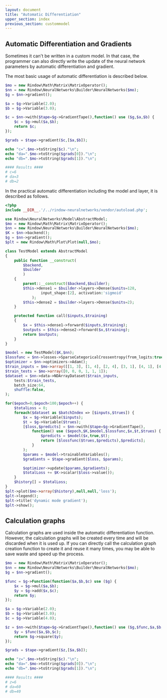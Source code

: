 ```yaml
---
layout: document
title: "Automatic Differentiation"
upper_section: index
previous_section: custommodel
---
```


Automatic Differentiation and Gradients
---------------------------------------
Sometimes it can't be written in a custom model.
In that case, the programmer can also directly write the update of the neural network parameters by automatic differentiation and gradient.

The most basic usage of automatic differentiation is described below.

```php
$mo = new Rindow\Math\Matrix\MatrixOperator();
$nn = new Rindow\NeuralNetworks\Builder\NeuralNetworks($mo);
$g = $nn->gradient();

$a = $g->Variable(2.0);
$b = $g->Variable(3.0);

$c = $nn->with($tape=$g->GradientTape(),function() use ($g,$a,$b) {
    $c = $g->mul($a,$b);
    return $c;
});

$grads = $tape->gradient($c,[$a,$b]);

echo "c=".$mo->toString($c)."\n";
echo "da=".$mo->toString($grads[0])."\n";
echo "db=".$mo->toString($grads[1])."\n";

#### Results ####
# c=6
# da=3
# db=2

```

In the practical automatic differentiation including the model and layer, it is described as follows.

```php
<?php
include __DIR__.'/../rindow-neuralnetworks/vendor/autoload.php';

use Rindow\NeuralNetworks\Model\AbstractModel;
$mo = new Rindow\Math\Matrix\MatrixOperator();
$nn = new Rindow\NeuralNetworks\Builder\NeuralNetworks($mo);
$K = $nn->backend();
$g = $nn->gradient();
$plt = new Rindow\Math\Plot\Plot(null,$mo);

class TestModel extends AbstractModel
{
    public function __construct(
        $backend,
        $builder
        )
    {
        parent::__construct($backend,$builder);
        $this->dense1 = $builder->layers->Dense($units=128,
                input_shape:[2], activation:'sigmoid'
            );
        $this->dense2 = $builder->layers->Dense($units=2);
    }

    protected function call($inputs,$training)
    {
        $x = $this->dense1->forward($inputs,$training);
        $outputs = $this->dense2->forward($x,$training);
        return $outputs;
    }
}

$model = new TestModel($K,$nn);
$lossfunc = $nn->losses->SparseCategoricalCrossentropy(from_logits:true);
$optimizer = $nn->optimizers->Adam();
$train_inputs = $mo->array([[1, 3], [1, 4], [2, 4], [3, 1], [4, 1], [4, 2]]);
$train_tests = $mo->array([0, 0, 0, 1, 1, 1]);
$dataset = $nn->data->NDArrayDataset($train_inputs,
    tests:$train_tests,
    batch_size:64,
    shuffle:false,
);

for($epoch=0;$epoch<100;$epoch++) {
    $totalLoss = 0;
    foreach($dataset as $batchIndex => [$inputs,$trues]) {
        $x = $g->Variable($inputs);
        $t = $g->Variable($trues);
        [$loss,$predicts] = $nn->with($tape=$g->GradientTape(),
            function() use ($epoch,$K,$model,$lossfunc,$x,$t,$trues) {
                $predicts = $model($x,true,$t);
                return [$lossfunc($trues,$predicts),$predicts];
            }
        );
        $params = $model->trainableVariables();
        $gradients = $tape->gradient($loss, $params);

        $optimizer->update($params,$gradients);
        $totalLoss += $K->scalar($loss->value());
    }
    $history[] = $totalLoss;
}
$plt->plot($mo->array($history),null,null,'loss');
$plt->legend();
$plt->title('dynamic mode gradient');
$plt->show();
```

Calculation graphs
------------------
Calculation graphs are used inside the automatic differentiation function.
However, the calculation graphs will be created every time and will be discarded when it is used up.
If you can directly call the calculation graph creation function to create it and reuse it many times, you may be able to save waste and speed up the process.

```php
$mo = new Rindow\Math\Matrix\MatrixOperator();
$nn = new Rindow\NeuralNetworks\Builder\NeuralNetworks($mo);
$g = $nn->gradient();

$func = $g->Function(function($a,$b,$c) use ($g) {
    $x = $g->mul($a,$b);
    $y = $g->add($x,$c);
    return $y;
});

$a = $g->Variable(2.0);
$b = $g->Variable(3.0);
$c = $g->Variable(4.0);

$z = $nn->with($tape=$g->GradientTape(),function() use ($g,$func,$a,$b,$c) {
    $y = $func($a,$b,$c);
    return $g->square($y);
});

$grads = $tape->gradient($z,[$a,$b]);

echo "z=".$mo->toString($c)."\n";
echo "da=".$mo->toString($grads[0])."\n";
echo "db=".$mo->toString($grads[1])."\n";

#### Results ####
# z=6
# da=60
# db=40
```

